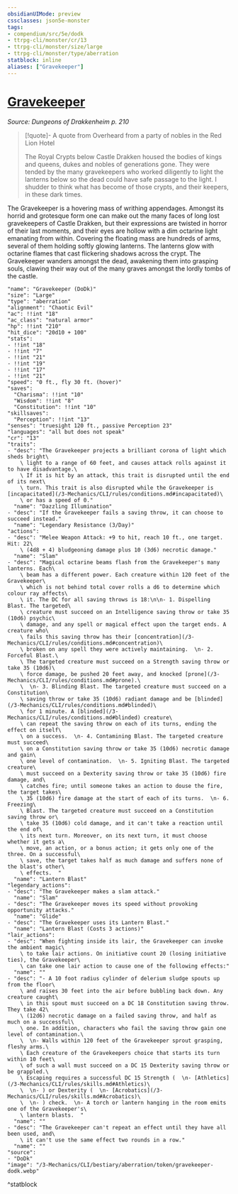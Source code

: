 ```yaml
---
obsidianUIMode: preview
cssclasses: json5e-monster
tags:
- compendium/src/5e/dodk
- ttrpg-cli/monster/cr/13
- ttrpg-cli/monster/size/large
- ttrpg-cli/monster/type/aberration
statblock: inline
aliases: ["Gravekeeper"]
---
```

# [Gravekeeper](3-Mechanics\CLI\bestiary\aberration/gravekeeper-dodk.md)
*Source: Dungeons of Drakkenheim p. 210*  

> [!quote]- A quote from Overheard from a party of nobles in the Red Lion Hotel  
> 
> The Royal Crypts below Castle Drakken housed the bodies of kings and queens, dukes and nobles of generations gone. They were tended by the many gravekeepers who worked diligently to light the lanterns below so the dead could have safe passage to the light. I shudder to think what has become of those crypts, and their keepers, in these dark times.

The Gravekeeper is a hovering mass of writhing appendages. Amongst its horrid and grotesque form one can make out the many faces of long lost gravekeepers of Castle Drakken, but their expressions are twisted in horror of their last moments, and their eyes are hollow with a dim octarine light emanating from within. Covering the floating mass are hundreds of arms, several of them holding softly glowing lanterns. The lanterns glow with octarine flames that cast flickering shadows across the crypt. The Gravekeeper wanders amongst the dead, awakening them into grasping souls, clawing their way out of the many graves amongst the lordly tombs of the castle.


```statblock
"name": "Gravekeeper (DoDk)"
"size": "Large"
"type": "aberration"
"alignment": "Chaotic Evil"
"ac": !!int "18"
"ac_class": "natural armor"
"hp": !!int "210"
"hit_dice": "20d10 + 100"
"stats":
- !!int "18"
- !!int "7"
- !!int "21"
- !!int "19"
- !!int "17"
- !!int "21"
"speed": "0 ft., fly 30 ft. (hover)"
"saves":
  "Charisma": !!int "10"
  "Wisdom": !!int "8"
  "Constitution": !!int "10"
"skillsaves":
  "Perception": !!int "13"
"senses": "truesight 120 ft., passive Perception 23"
"languages": "all but does not speak"
"cr": "13"
"traits":
- "desc": "The Gravekeeper projects a brilliant corona of light which sheds bright\
    \ light to a range of 60 feet, and causes attack rolls against it to have disadvantage.\
    \ If it is hit by an attack, this trait is disrupted until the end of its next\
    \ turn. This trait is also disrupted while the Gravekeeper is [incapacitated](/3-Mechanics/CLI/rules/conditions.md#incapacitated)\
    \ or has a speed of 0."
  "name": "Dazzling Illumination"
- "desc": "If the Gravekeeper fails a saving throw, it can choose to succeed instead."
  "name": "Legendary Resistance (3/Day)"
"actions":
- "desc": "Melee Weapon Attack: +9 to hit, reach 10 ft., one target. Hit: 22\
    \ (4d8 + 4) bludgeoning damage plus 10 (3d6) necrotic damage."
  "name": "Slam"
- "desc": "Magical octarine beams flash from the Gravekeeper's many lanterns. Each\
    \ beam has a different power. Each creature within 120 feet of the Gravekeeper\
    \ which is not behind total cover rolls a d6 to determine which colour ray affects\
    \ it. The DC for all saving throws is 18:\n\n- 1. Dispelling Blast. The targeted\
    \ creature must succeed on an Intelligence saving throw or take 35 (10d6) psychic\
    \ damage, and any spell or magical effect upon the target ends. A creature who\
    \ fails this saving throw has their [concentration](/3-Mechanics/CLI/rules/conditions.md#concentration)\
    \ broken on any spell they were actively maintaining.  \n- 2. Forceful Blast.\
    \ The targeted creature must succeed on a Strength saving throw or take 35 (10d6)\
    \ force damage, be pushed 20 feet away, and knocked [prone](/3-Mechanics/CLI/rules/conditions.md#prone).\
    \  \n- 3. Blinding Blast. The targeted creature must succeed on a Constitution\
    \ saving throw or take 35 (10d6) radiant damage and be [blinded](/3-Mechanics/CLI/rules/conditions.md#blinded)\
    \ for 1 minute. A [blinded](/3-Mechanics/CLI/rules/conditions.md#blinded) creature\
    \ can repeat the saving throw on each of its turns, ending the effect on itself\
    \ on a success.  \n- 4. Contamining Blast. The targeted creature must succeed\
    \ on a Constitution saving throw or take 35 (10d6) necrotic damage and gain\
    \ one level of contamination.  \n- 5. Igniting Blast. The targeted creature\
    \ must succeed on a Dexterity saving throw or take 35 (10d6) fire damage, and\
    \ catches fire; until someone takes an action to douse the fire, the target takes\
    \ 35 (10d6) fire damage at the start of each of its turns.  \n- 6. Freezing\
    \ Blast. The targeted creature must succeed on a Constitution saving throw or\
    \ take 35 (10d6) cold damage, and it can't take a reaction until the end of\
    \ its next turn. Moreover, on its next turn, it must choose whether it gets a\
    \ move, an action, or a bonus action; it gets only one of the three. On a successful\
    \ save, the target takes half as much damage and suffers none of the blast's other\
    \ effects.  "
  "name": "Lantern Blast"
"legendary_actions":
- "desc": "The Gravekeeper makes a slam attack."
  "name": "Slam"
- "desc": "The Gravekeeper moves its speed without provoking opportunity attacks."
  "name": "Glide"
- "desc": "The Gravekeeper uses its Lantern Blast."
  "name": "Lantern Blast (Costs 3 actions)"
"lair_actions":
- "desc": "When fighting inside its lair, the Gravekeeper can invoke the ambient magic\
    \ to take lair actions. On initiative count 20 (losing initiative ties), the Gravekeeper\
    \ can take one lair action to cause one of the following effects:"
  "name": ""
- "desc": "- A 10 foot radius cylinder of delerium sludge spouts up from the floor\
    \ and raises 30 feet into the air before bubbling back down. Any creature caught\
    \ in this spout must succeed on a DC 18 Constitution saving throw. They take 42\
    \ (12d6) necrotic damage on a failed saving throw, and half as much on a successful\
    \ one. In addition, characters who fail the saving throw gain one level of contamination.\
    \  \n- Walls within 120 feet of the Gravekeeper sprout grasping, fleshy arms.\
    \ Each creature of the Gravekeepers choice that starts its turn within 10 feet\
    \ of such a wall must succeed on a DC 15 Dexterity saving throw or be grappled.\
    \ Escaping requires a successful DC 15 Strength (  \n- [Athletics](/3-Mechanics/CLI/rules/skills.md#Athletics)\
    \  \n- ) or Dexterity (  \n- [Acrobatics](/3-Mechanics/CLI/rules/skills.md#Acrobatics)\
    \  \n- ) check.  \n- A torch or lantern hanging in the room emits one of the Gravekeeper's\
    \ lantern blasts.  "
  "name": ""
- "desc": "The Gravekeeper can't repeat an effect until they have all been used, and\
    \ it can't use the same effect two rounds in a row."
  "name": ""
"source":
- "DoDk"
"image": "/3-Mechanics/CLI/bestiary/aberration/token/gravekeeper-dodk.webp"
```
^statblock